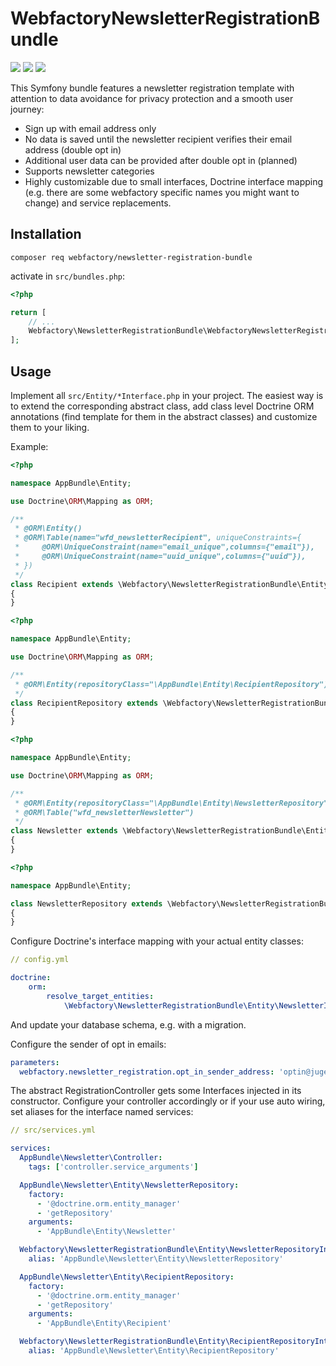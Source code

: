 WebfactoryNewsletterRegistrationBundle
======================================

![](https://github.com/webfactory/WebfactoryNewsletterRegistrationBundle/workflows/Tests/badge.svg)
![](https://github.com/webfactory/WebfactoryNewsletterRegistrationBundle/workflows/Dependencies/badge.svg)
![](https://github.com/webfactory/WebfactoryNewsletterRegistrationBundle/workflows/Coding%20Standards/badge.svg)

This Symfony bundle features a newsletter registration template with attention to data avoidance for privacy
protection and a smooth user journey:

- Sign up with email address only
- No data is saved until the newsletter recipient verifies their email address (double opt in)
- Additional user data can be provided after double opt in (planned)
- Supports newsletter categories
- Highly customizable due to small interfaces, Doctrine interface mapping (e.g. there are some webfactory specific names
  you might want to change) and service replacements.


Installation
------------

    composer req webfactory/newsletter-registration-bundle
    
activate in `src/bundles.php`:

```php
<?php

return [
    // ...
    Webfactory\NewsletterRegistrationBundle\WebfactoryNewsletterRegistrationBundle::class => ['all' => true],
];
```


Usage
-----

Implement all `src/Entity/*Interface.php` in your project. The easiest way is to extend the corresponding abstract
class, add class level Doctrine ORM annotations (find template for them in the abstract classes) and customize them to
your liking.

Example:

```php
<?php

namespace AppBundle\Entity;

use Doctrine\ORM\Mapping as ORM;

/**
 * @ORM\Entity()
 * @ORM\Table(name="wfd_newsletterRecipient", uniqueConstraints={
 *     @ORM\UniqueConstraint(name="email_unique",columns={"email"}),
 *     @ORM\UniqueConstraint(name="uuid_unique",columns={"uuid"}),
 * })
 */
class Recipient extends \Webfactory\NewsletterRegistrationBundle\Entity\Recipient
{
}
```

```php
<?php

namespace AppBundle\Entity;

use Doctrine\ORM\Mapping as ORM;

/**
 * @ORM\Entity(repositoryClass="\AppBundle\Entity\RecipientRepository")
 */
class RecipientRepository extends \Webfactory\NewsletterRegistrationBundle\Entity\RecipientRepository
{
}
```

```php
<?php

namespace AppBundle\Entity;

use Doctrine\ORM\Mapping as ORM;

/**
 * @ORM\Entity(repositoryClass="\AppBundle\Entity\NewsletterRepository")
 * @ORM\Table("wfd_newsletterNewsletter")
 */
class Newsletter extends \Webfactory\NewsletterRegistrationBundle\Entity\Newsletter
{
}
```

```php
<?php

namespace AppBundle\Entity;

class NewsletterRepository extends \Webfactory\NewsletterRegistrationBundle\Entity\NewsletterRepository
{
}
```

Configure Doctrine's interface mapping with your actual entity classes:

```yml
// config.yml

doctrine:
    orm:
        resolve_target_entities:
            \Webfactory\NewsletterRegistrationBundle\Entity\NewsletterInterface: '\AppBundle\Entity\Newsletter'
```

And update your database schema, e.g. with a migration.

Configure the sender of opt in emails: 

```config.yml
parameters:
  webfactory.newsletter_registration.opt_in_sender_address: 'optin@jugendfuereuropa.de
```

The abstract RegistrationController gets some Interfaces injected in its constructor. Configure your controller
accordingly or if your use auto wiring, set aliases for the interface named services:  

```yaml
// src/services.yml

services:
  AppBundle\Newsletter\Controller:
    tags: ['controller.service_arguments']

  AppBundle\Newsletter\Entity\NewsletterRepository:
    factory:
      - '@doctrine.orm.entity_manager'
      - 'getRepository'
    arguments:
      - 'AppBundle\Entity\Newsletter'

  Webfactory\NewsletterRegistrationBundle\Entity\NewsletterRepositoryInterface:
    alias: 'AppBundle\Newsletter\Entity\NewsletterRepository'

  AppBundle\Newsletter\Entity\RecipientRepository:
    factory:
      - '@doctrine.orm.entity_manager'
      - 'getRepository'
    arguments:
      - 'AppBundle\Entity\Recipient'

  Webfactory\NewsletterRegistrationBundle\Entity\RecipientRepositoryInterface:
    alias: 'AppBundle\Newsletter\Entity\RecipientRepository'
```
